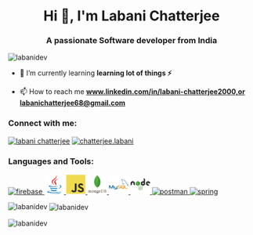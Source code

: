<h1 align="center">Hi 👋, I'm Labani Chatterjee</h1>
<h3 align="center">A passionate Software developer from India</h3>

<p align="left"> <img src="https://komarev.com/ghpvc/?username=labanidev&label=Profile%20views&color=0e75b6&style=flat" alt="labanidev" /> </p>

- 🌱 I’m currently learning **learning lot of things ⚡**

- 📫 How to reach me **www.linkedin.com/in/labani-chatterjee2000,or labanichatterjee68@gmail.com**

<h3 align="left">Connect with me:</h3>
<p align="left">
<a href="https://linkedin.com/in/labani chatterjee" target="blank"><img align="center" src="https://raw.githubusercontent.com/rahuldkjain/github-profile-readme-generator/master/src/images/icons/Social/linked-in-alt.svg" alt="labani chatterjee" height="30" width="40" /></a>
<a href="https://instagram.com/chatterjee.labani" target="blank"><img align="center" src="https://raw.githubusercontent.com/rahuldkjain/github-profile-readme-generator/master/src/images/icons/Social/instagram.svg" alt="chatterjee.labani" height="30" width="40" /></a>
</p>

<h3 align="left">Languages and Tools:</h3>
<p align="left"> <a href="https://firebase.google.com/" target="_blank" rel="noreferrer"> <img src="https://www.vectorlogo.zone/logos/firebase/firebase-icon.svg" alt="firebase" width="40" height="40"/> </a> <a href="https://www.java.com" target="_blank" rel="noreferrer"> <img src="https://raw.githubusercontent.com/devicons/devicon/master/icons/java/java-original.svg" alt="java" width="40" height="40"/> </a> <a href="https://developer.mozilla.org/en-US/docs/Web/JavaScript" target="_blank" rel="noreferrer"> <img src="https://raw.githubusercontent.com/devicons/devicon/master/icons/javascript/javascript-original.svg" alt="javascript" width="40" height="40"/> </a> <a href="https://www.mongodb.com/" target="_blank" rel="noreferrer"> <img src="https://raw.githubusercontent.com/devicons/devicon/master/icons/mongodb/mongodb-original-wordmark.svg" alt="mongodb" width="40" height="40"/> </a> <a href="https://www.mysql.com/" target="_blank" rel="noreferrer"> <img src="https://raw.githubusercontent.com/devicons/devicon/master/icons/mysql/mysql-original-wordmark.svg" alt="mysql" width="40" height="40"/> </a> <a href="https://nodejs.org" target="_blank" rel="noreferrer"> <img src="https://raw.githubusercontent.com/devicons/devicon/master/icons/nodejs/nodejs-original-wordmark.svg" alt="nodejs" width="40" height="40"/> </a> <a href="https://postman.com" target="_blank" rel="noreferrer"> <img src="https://www.vectorlogo.zone/logos/getpostman/getpostman-icon.svg" alt="postman" width="40" height="40"/> </a> <a href="https://spring.io/" target="_blank" rel="noreferrer"> <img src="https://www.vectorlogo.zone/logos/springio/springio-icon.svg" alt="spring" width="40" height="40"/> </a> </p>

<p><img align="left" src="https://github-readme-stats.vercel.app/api/top-langs?username=labanidev&show_icons=true&locale=en&layout=compact" alt="labanidev" /></p>

<p>&nbsp;<img align="center" src="https://github-readme-stats.vercel.app/api?username=labanidev&show_icons=true&locale=en" alt="labanidev" /></p>

<p><img align="center" src="https://github-readme-streak-stats.herokuapp.com/?user=labanidev&" alt="labanidev" /></p>
